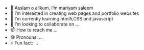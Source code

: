 - 👋 Asslam o alikum, I’m mariyam saleem
- 👀 I’m interested in creating web pages and portfolio websites
- 🌱 I’m currently learning html5,CSS and javascript
- 💞️ I’m looking to collaborate on ...
- 📫 How to reach me ...
- 😄 Pronouns: ...
- ⚡ Fun fact: ...

<!---
mariyamsaleem32/mariyamsaleem32 is a ✨ special ✨ repository because its `README.md` (this file) appears on your GitHub profile.
You can click the Preview link to take a look at your changes.
--->
